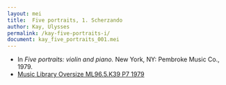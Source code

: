 ```yaml
---
layout: mei
title:  Five portraits, 1. Scherzando
author: Kay, Ulysses
permalink: /kay-five-portraits-i/
document: kay_five_portraits_001.mei
---
```


- In *Five portraits: violin and piano.* New York, NY: Pembroke Music Co., 1979.
- <a href="https://tufts-primo.hosted.exlibrisgroup.com/permalink/f/bnf7qa/01TUN_ALMA21100935600003851" target="_blank">Music Library Oversize ML96.5.K39 P7 1979</a>
